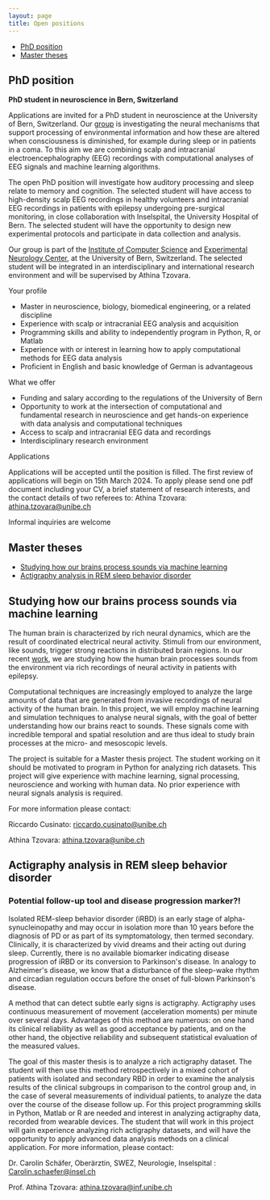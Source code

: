 ```yaml
---
layout: page
title: Open positions
---
```


* [PhD position](#phd-position)
* [Master theses](#master-theses) 
 
## PhD position

**PhD student in neuroscience in Bern, Switzerland**

Applications are invited for a PhD student in neuroscience at the University of Bern, Switzerland. Our [group](https://neuro.inf.unibe.ch/) is investigating the neural mechanisms that support processing of environmental information and how these are altered when consciousness is diminished, for example during sleep or in patients in a coma. To this aim we are combining scalp and intracranial electroencephalography (EEG) recordings with computational analyses of EEG signals and machine learning algorithms. 

The open PhD position will investigate how auditory processing and sleep relate to memory and cognition. The selected student will have access to high-density scalp EEG recordings in healthy volunteers and intracranial EEG recordings in patients with epilepsy undergoing pre-surgical monitoring, in close collaboration with Inselspital, the University Hospital of Bern. The selected student will have the opportunity to design new experimental protocols and participate in data collection and analysis. 

Our group is part of the [Institute of Computer Science](https://www.inf.unibe.ch/index_eng.html) and [Experimental Neurology Center](http://www.neurologie.insel.ch/de/lehre-und-forschung/forschung/research-resources/standard-titel), at the University of Bern, Switzerland. The selected student will be integrated in an interdisciplinary and international research environment and will be supervised by Athina Tzovara.

Your profile
*	Master in neuroscience, biology, biomedical engineering, or a related discipline 
*	Experience with scalp or intracranial EEG analysis and acquisition
*	Programming skills and ability to independently program in Python, R, or Matlab
*	Experience with or interest in learning how to apply computational methods for EEG data analysis
*	Proficient in English and basic knowledge of German is advantageous

What we offer
*	Funding and salary according to the regulations of the University of Bern
*	Opportunity to work at the intersection of computational and fundamental research in neuroscience and get hands-on experience with data analysis and computational techniques
*	Access to scalp and intracranial EEG data and recordings
*	Interdisciplinary research environment 

Applications

Applications will be accepted until the position is filled. The first review of applications will begin on 15th March 2024. To apply please send one pdf document including your CV, a brief statement of research interests, and the contact details of two referees to:  Athina Tzovara: athina.tzovara@unibe.ch

Informal inquiries are welcome


## Master theses
* [Studying how our brains process sounds via machine learning](#studying-how-our-brains-process-sounds-via-machine-learning)
* [Actigraphy analysis in REM sleep behavior disorder](#actigraphy-analysis-in-rem-sleep-behavior-disorder)


## Studying how our brains process sounds via machine learning

The human brain is characterized by rich neural dynamics, which are the result of coordinated electrical neural activity. Stimuli from our environment, like sounds, trigger strong reactions in distributed brain regions. In our recent [work](https://www.biorxiv.org/content/10.1101/2022.09.27.509695v2), we are studying how the human brain processes sounds from the environment via rich recordings of neural activity in patients with epilepsy. 

Computational techniques are increasingly employed to analyze the large amounts of data that are generated from invasive recordings of neural activity of the human brain. In this project, we will employ machine learning and simulation techniques to analyse neural signals, with the goal of better understanding how our brains react to sounds. These signals come with incredible temporal and spatial resolution and are thus ideal to study brain processes at the micro- and mesoscopic levels.
 
The project is suitable for a Master thesis project. The student working on it should be motivated to program in Python for analyzing rich datasets. This project will give experience with machine learning, signal processing, neuroscience and working with human data. No prior experience with neural signals analysis is required.

For more information please contact:

Riccardo Cusinato: riccardo.cusinato@unibe.ch

Athina Tzovara: athina.tzovara@unibe.ch


## Actigraphy analysis in REM sleep behavior disorder
### Potential follow-up tool and disease progression marker?!

Isolated REM-sleep behavior disorder (iRBD) is an early stage of alpha-synucleinopathy and may occur in isolation more than 10 years before the diagnosis of PD or as part of its symptomatology, then termed secondary. Clinically, it is characterized by vivid dreams and their acting out during sleep. Currently, there is no available biomarker indicating disease progression of iRBD or its conversion to Parkinson's disease.
In analogy to Alzheimer's disease, we know that a disturbance of the sleep-wake rhythm and circadian regulation occurs before the onset of full-blown Parkinson's disease. 

A method that can detect subtle early signs is actigraphy. Actigraphy uses continuous measurement of movement (acceleration moments) per minute over several days. Advantages of this method are numerous: on one hand its clinical reliability as well as good acceptance by patients, and on the other hand, the objective reliability and subsequent statistical evaluation of the measured values.

The goal of this master thesis is to analyze a rich actigraphy dataset. The student will then use this method retrospectively in a mixed cohort of patients with isolated and secondary RBD in order to examine the analysis results of the clinical subgroups in comparison to the control group and, in the case of several measurements of individual patients, to analyze the data over the course of the disease follow up. For this project programming skills in Python, Matlab or R are needed and interest in analyzing actigraphy data, recorded from wearable devices.
The student that will work in this project will gain experience analyzing rich actigraphy datasets, and will have the opportunity to apply advanced data analysis methods on a clinical application. For more information, please contact:

Dr. Carolin Schäfer, Oberärztin, SWEZ, Neurologie, Inselspital : Carolin.schaefer@insel.ch 

Prof. Athina Tzovara: athina.tzovara@inf.unibe.ch



